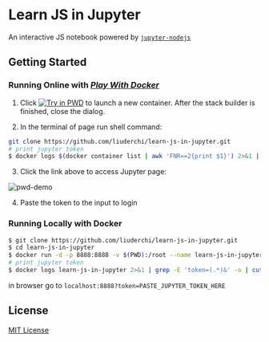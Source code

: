 # Learn JS in Jupyter

An interactive JS notebook powered by [`jupyter-nodejs`][jupyter-nodejs-link]


## Getting Started

### Running Online with [_Play With Docker_][pwd-link]

1. Click [![Try in PWD][try-pwd-img]][try-pwd-link] to launch a new container. After the stack builder is finished, close the dialog.

2. In the terminal of page run shell command:

  ```sh
  git clone https://github.com/liuderchi/learn-js-in-jupyter.git
  # print jupyter token
  $ docker logs $(docker container list | awk 'FNR==2{print $1}') 2>&1 | grep -E 'token=(.*)&' -o | cut -c7-54
  ```

3. Click the link above to access Jupyter page:

![pwd-demo][pwd-demo]

4. Paste the token to the input to login

### Running Locally with Docker

```sh
$ git clone https://github.com/liuderchi/learn-js-in-jupyter.git
$ cd learn-js-in-jupyter
$ docker run -d -p 8888:8888 -v $(PWD):/root --name learn-js-in-jupyter liuderchi/jupyter-nodejs:latest
# print jupyter token
$ docker logs learn-js-in-jupyter 2>&1 | grep -E 'token=(.*)&' -o | cut -c7-54
```

in browser go to `localhost:8888?token=PASTE_JUPYTER_TOKEN_HERE`


## License

[MIT License][mit-license]


[jupyter-nodejs-link]: https://github.com/notablemind/jupyter-nodejs
[pwd-link]: https://labs.play-with-docker.com/
[try-pwd-img]: https://cdn.rawgit.com/play-with-docker/stacks/cff22438/assets/images/button.png
[try-pwd-link]: http://play-with-docker.com?stack=https://raw.githubusercontent.com/liuderchi/learn-js-in-jupyter/master/docker/stack.yml
[pwd-demo]: https://user-images.githubusercontent.com/4994705/42303031-6e6cbebe-8051-11e8-8dea-928481c0f4e4.png

[mit-license]: https://liuderchi.mit-license.org/ "mit-license"
